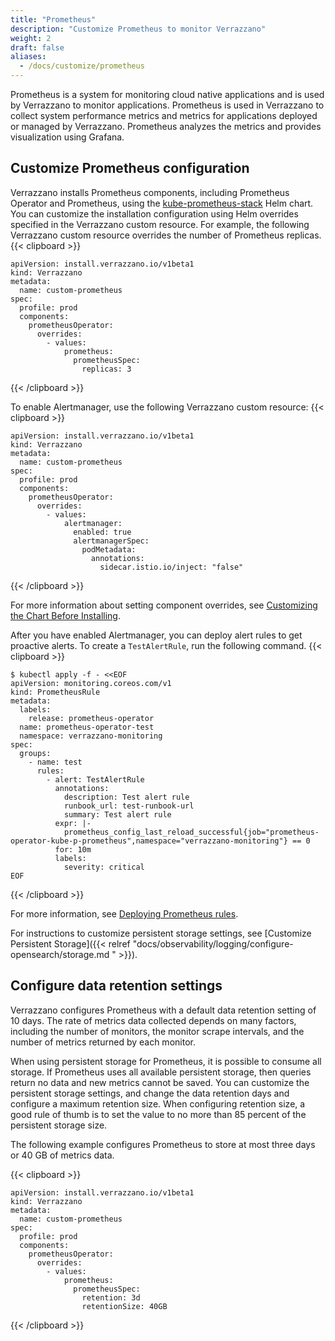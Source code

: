 ```yaml
---
title: "Prometheus"
description: "Customize Prometheus to monitor Verrazzano"
weight: 2
draft: false
aliases:
  - /docs/customize/prometheus
---
```

Prometheus is a system for monitoring cloud native applications and is used by Verrazzano to monitor applications. Prometheus is used in Verrazzano to collect system performance metrics and metrics for applications deployed or managed by Verrazzano. Prometheus analyzes the metrics and provides visualization using Grafana.

## Customize Prometheus configuration

Verrazzano installs Prometheus components, including Prometheus Operator and Prometheus, using the
[kube-prometheus-stack](https://github.com/prometheus-community/helm-charts/tree/main/charts/kube-prometheus-stack) Helm chart.
You can customize the installation configuration using Helm overrides specified in the
Verrazzano custom resource. For example, the following Verrazzano custom resource overrides the number of Prometheus replicas.
{{< clipboard >}}
<div class="highlight">

```
apiVersion: install.verrazzano.io/v1beta1
kind: Verrazzano
metadata:
  name: custom-prometheus
spec:
  profile: prod
  components:
    prometheusOperator:
      overrides:
        - values:
            prometheus:
              prometheusSpec:
                replicas: 3
```
</div>
{{< /clipboard >}}

To enable Alertmanager, use the following Verrazzano custom resource:
{{< clipboard >}}
<div class="highlight">

```
apiVersion: install.verrazzano.io/v1beta1
kind: Verrazzano
metadata:
  name: custom-prometheus
spec:
  profile: prod
  components:
    prometheusOperator:
      overrides:
        - values:
            alertmanager:
              enabled: true
              alertmanagerSpec:
                podMetadata:
                  annotations:
                    sidecar.istio.io/inject: "false"
```

</div>
{{< /clipboard >}}

For more information about setting component overrides, see [Customizing the Chart Before Installing](https://helm.sh/docs/intro/using_helm/#customizing-the-chart-before-installing).

After you have enabled Alertmanager, you can deploy alert rules to get proactive alerts.
To create a `TestAlertRule`, run the following command.
{{< clipboard >}}
<div class="highlight">

```
$ kubectl apply -f - <<EOF
apiVersion: monitoring.coreos.com/v1
kind: PrometheusRule
metadata:
  labels:
    release: prometheus-operator
  name: prometheus-operator-test
  namespace: verrazzano-monitoring
spec:
  groups:
    - name: test
      rules:
        - alert: TestAlertRule
          annotations:
            description: Test alert rule
            runbook_url: test-runbook-url
            summary: Test alert rule
          expr: |-
            prometheus_config_last_reload_successful{job="prometheus-operator-kube-p-prometheus",namespace="verrazzano-monitoring"} == 0
          for: 10m
          labels:
            severity: critical
EOF
```
</div>
{{< /clipboard >}}

For more information, see [Deploying Prometheus rules](https://github.com/prometheus-operator/prometheus-operator/blob/main/Documentation/user-guides/alerting.md#deploying-prometheus-rules).

For instructions to customize persistent storage settings, see [Customize Persistent Storage]({{< relref "docs/observability/logging/configure-opensearch/storage.md " >}}).

## Configure data retention settings

Verrazzano configures Prometheus with a default data retention setting of 10 days. The rate of metrics data collected depends on many factors, including the number of monitors, the monitor scrape intervals, and the number of metrics returned by each monitor.

When using persistent storage for Prometheus, it is possible to consume all storage. If Prometheus uses all available persistent storage, then queries return no data and new metrics cannot be saved.
You can customize the persistent storage settings, and change the data retention days and configure a maximum retention size. When configuring retention size, a good rule of thumb is to set the value
to no more than 85 percent of the persistent storage size.

The following example configures Prometheus to store at most three days or 40 GB of metrics data.

{{< clipboard >}}
<div class="highlight">

```
apiVersion: install.verrazzano.io/v1beta1
kind: Verrazzano
metadata:
  name: custom-prometheus
spec:
  profile: prod
  components:
    prometheusOperator:
      overrides:
        - values:
            prometheus:
              prometheusSpec:
                retention: 3d
                retentionSize: 40GB
```

</div>
{{< /clipboard >}}
